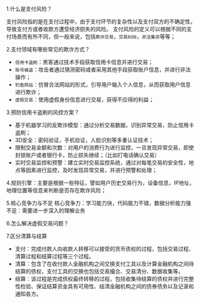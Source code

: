 1.什么是支付风险？

支付风险指的是在支付过程中，由于支付环节的复杂性以及支付双方的不确定性，导致支付方或者收款方遭受经济损失的风险。
支付风险的定义可以根据不同的支付场景而有所不同，但一般来说，包括`欺诈交易`，`交易纠纷`，`非法集资`等等；

2.支付领域有哪些常见的欺诈方式？
- `信用卡盗刷`：黑客通过技术手段获取信用卡信息并进行交易；
- `账号被盗`：攻击者通过猜测密码或者采用其他手段获取账户信息，并进行非法操作；
- `钓鱼网站`：仿冒合法网站的形式，引导用户输入个人信息，从而获取用户信息进行欺诈；
- `虚假交易`：使用虚假身份信息进行交易，获得不应得的利益； 

3.预防信用卡盗刷的风控方案？
- 基于机器学习的反欺诈模型：通过分析交易数据，识别异常交易，防止信用卡盗刷；
- 3D安全：密码验证，手机验证，人脸识别等多重认证技术；
- 限制交易金额和次数：对用户的消费行为进行监控，一旦发现异常交易，即使封锁账户或者银行卡，防止损失继续；（比如打电话确认交易）
- 实时交易监控和预警：建立实时交易监控系统，通过对每笔交易的安全性，地点等因素进行监控，及时发现异常交易，并进行预警和处理；

4.规则引擎：主要是根据一些特征，譬如用户历史交易行为，设备信息，IP地址，地理位置等信息来判断是否存在欺诈风险；

5.核心竞争力与不足
核心竞争力：学习能力快，代码能力不错，数据分析能力强
不足：需要进一步深入的理解业务

6.怎么解决虚假交易问题？

7.区分清算与结算
- 支付：完成付款人向收款人转移可以接受的货币债权的过程，包括交易过程、清算过程和结算过程等三个过程。
- 清算：包含了在收付款人金融机构之间交换支付工具以及计算金融机构之间待结算的债权，支付工具的交换也包括交易撮合、交易清分、数据收集等。
- 结算：该过程是完成债权最终转移的过程，包括收集待结算的债权并进行完整性检验、保证结算资金具有可用性、结清金融机构之间的债券债务以及记录和通知各方。
